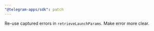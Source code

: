 ```yaml
---
"@telegram-apps/sdk": patch
---
```


Re-use captured errors in `retrieveLaunchParams`. Make error more clear.
